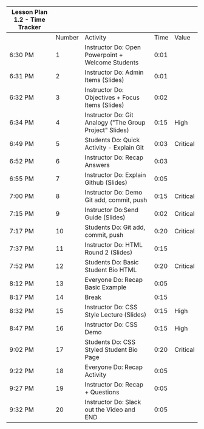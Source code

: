 |Lesson Plan 1.2 - Time Tracker|||||
|------------------------------|------|--------------------------------------------------------|----|--------|
||Number| Activity|Time|Value|
|6:30 PM|1|Instructor Do: Open Powerpoint + Welcome Students|0:01||
|6:31 PM|2|Instructor Do: Admin Items (Slides)|0:01||
|6:32 PM|3|Instructor Do: Objectives + Focus Items (Slides)|0:02||
|6:34 PM|4|Instructor Do: Git Analogy ("The Group Project" Slides)|0:15|High|
|6:49 PM|5|Students Do: Quick Activity - Explain Git|0:03| Critical|
|6:52 PM|6|Instructor Do: Recap Answers|0:03||
|6:55 PM|7|Instructor Do: Explain Github (Slides)|0:05||
|7:00 PM|8|Instructor Do: Demo Git add, commit, push|0:15| Critical|
|7:15 PM|9|Instructor Do:Send Guide (Slides)|0:02| Critical|
|7:17 PM|10|Students Do: Git add, commit, push|0:20| Critical|
|7:37 PM|11|Instructor Do: HTML Round 2 (Slides)|0:15||
|7:52 PM|12|Students Do: Basic Student Bio HTML|0:20| Critical|
|8:12 PM|13|Everyone Do: Recap Basic Example|0:05||
|8:17 PM|14|Break|0:15||
|8:32 PM|15|Instructor Do: CSS Style Lecture (Slides)|0:15|High|
|8:47 PM|16|Instructor Do: CSS Demo|0:15|High|
|9:02 PM|17|Students Do: CSS Styled Student Bio Page|0:20|Critical|
|9:22 PM|18|Everyone Do: Recap Activity|0:05||
|9:27 PM|19|Instructor Do: Recap + Questions|0:05||
|9:32 PM|20|Instructor Do: Slack out the Video and END|0:05||


